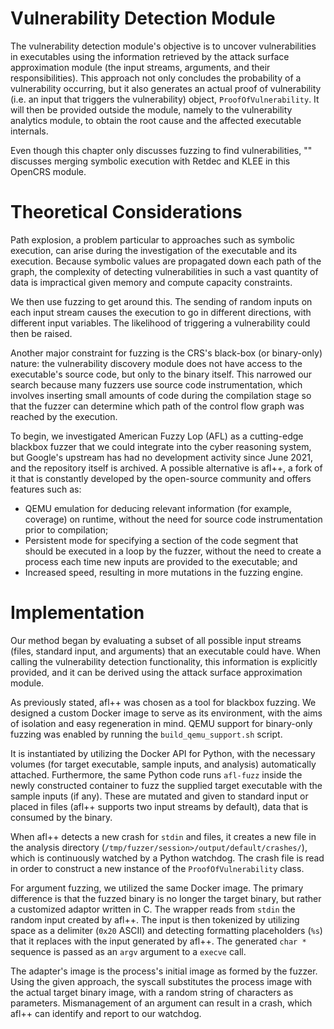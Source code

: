 # Vulnerability Detection Module

The vulnerability detection module's objective is to uncover vulnerabilities in executables using the information retrieved by the attack surface approximation module (the input streams, arguments, and their responsibilities). This approach not only concludes the probability of a vulnerability occurring, but it also generates an actual proof of vulnerability (i.e. an input that triggers the vulnerability) object, `ProofOfVulnerability`. It will then be provided outside the module, namely to the vulnerability analytics module, to obtain the root cause and the affected executable internals.

Even though this chapter only discusses fuzzing to find vulnerabilities, "" discusses merging symbolic execution with Retdec and KLEE in this OpenCRS module.

# Theoretical Considerations

Path explosion, a problem particular to approaches such as symbolic execution, can arise during the investigation of the executable and its execution. Because symbolic values are propagated down each path of the graph, the complexity of detecting vulnerabilities in such a vast quantity of data is impractical given memory and compute capacity constraints.

We then use fuzzing to get around this. The sending of random inputs on each input stream causes the execution to go in different directions, with different input variables. The likelihood of triggering a vulnerability could then be raised.

Another major constraint for fuzzing is the CRS's black-box (or binary-only) nature: the vulnerability discovery module does not have access to the executable's source code, but only to the binary itself. This narrowed our search because many fuzzers use source code instrumentation, which involves inserting small amounts of code during the compilation stage so that the fuzzer can determine which path of the control flow graph was reached by the execution.

To begin, we investigated American Fuzzy Lop (AFL) as a cutting-edge blackbox fuzzer that we could integrate into the cyber reasoning system, but Google's upstream has had no development activity since June 2021, and the repository itself is archived. A possible alternative is afl++, a fork of it that is constantly developed by the open-source community and offers features such as:

- QEMU emulation for deducing relevant information (for example, coverage) on runtime, without the need for source code instrumentation prior to compilation;
- Persistent mode for specifying a section of the code segment that should be executed in a loop by the fuzzer, without the need to create a process each time new inputs are provided to the executable; and
- Increased speed, resulting in more mutations in the fuzzing engine.

# Implementation

Our method began by evaluating a subset of all possible input streams (files, standard input, and arguments) that an executable could have. When calling the vulnerability detection functionality, this information is explicitly provided, and it can be derived using the attack surface approximation module.

As previously stated, afl++ was chosen as a tool for blackbox fuzzing. We designed a custom Docker image to serve as its environment, with the aims of isolation and easy regeneration in mind. QEMU support for binary-only fuzzing was enabled by running the `build_qemu_support.sh` script.

It is instantiated by utilizing the Docker API for Python, with the necessary volumes (for target executable, sample inputs, and analysis) automatically attached. Furthermore, the same Python code runs `afl-fuzz` inside the newly constructed container to fuzz the supplied target executable with the sample inputs (if any). These are mutated and given to standard input or placed in files (afl++ supports two input streams by default), data that is consumed by the binary.

When afl++ detects a new crash for `stdin` and files, it creates a new file in the analysis directory (`/tmp/fuzzer/session>/output/default/crashes/`), which is continuously watched by a Python watchdog. The crash file is read in order to construct a new instance of the `ProofOfVulnerability` class.

For argument fuzzing, we utilized the same Docker image. The primary difference is that the fuzzed binary is no longer the target binary, but rather a customized adaptor written in C. The wrapper reads from `stdin` the random input created by afl++. The input is then tokenized by utilizing space as a delimiter (`0x20` ASCII) and detecting formatting placeholders (`%s`) that it replaces with the input generated by afl++. The generated `char *` sequence is passed as an `argv` argument to a `execve` call.

The adapter's image is the process's initial image as formed by the fuzzer. Using the given approach, the syscall substitutes the process image with the actual target binary image, with a random string of characters as parameters. Mismanagement of an argument can result in a crash, which afl++ can identify and report to our watchdog.
